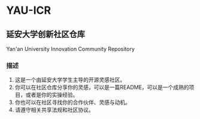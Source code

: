 # YAU-ICR

## 延安大学创新社区仓库

Yan'an University Innovation Community Repository

### 描述

1. 这是一个由延安大学学生主导的开源灵感社区。
2. 你可以在社区仓库分享你的灵感，可以是一篇README，可以是一个成熟的项目，或者是你的实操经验。
3. 你也可以在社区寻找你的合作伙伴、灵感与动机。
4. 请遵守相关共享法规和社区协议。
